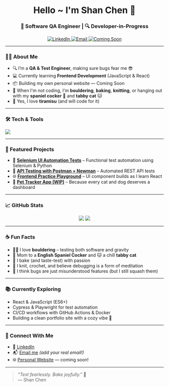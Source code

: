 <h1 align="center">Hello ~ I'm Shan Chen 🍰</h1>
<h3 align="center">💼 Software QA Engineer | 🔍 Developer-in-Progress</h3>

<p align="center">
  <a href="https://www.linkedin.com/in/shanchencs/">
    <img src="https://img.shields.io/badge/LinkedIn-blue?style=flat&logo=linkedin" alt="LinkedIn">
  </a>
  <a href="shanchenjoy@gmail.com">
    <img src="https://img.shields.io/badge/Email-D14836?style=flat&logo=gmail&logoColor=white" alt="Email">
  </a>
  <a href="https://yourwebsite.com">
    <img src="https://img.shields.io/badge/Personal Site-ff69b4?style=flat" alt="Coming Soon">
  </a>
</p>

---

### 👩‍💻 About Me

- 🔍 I’m a **QA & Test Engineer**, making sure bugs fear me 😎  
- 💻 Currently learning **Frontend Development** (JavaScript & React)  
- 📦 Building my own personal website — Coming Soon  
- 🧶 When I'm not coding, I'm **bouldering**, **baking**, **knitting**, or hanging out with my **spaniel cocker** 🐶 and **tabby cat** 🐱  
- 🍰 Yes, I love **tiramisu** (and will code for it)

---

### 🛠️ Tech & Tools

<p>
  <img src="https://skillicons.dev/icons?i=python,selenium,js,html,css,react,postman,java,git,github,vscode,python, pyTest" />
</p>

---

### 🧪 Featured Projects

- 🧰 [**Selenium UI Automation Tests**](https://github.com/ShanTiramisu/selenium-ui-tests) – Functional test automation using Selenium & Python  
- 🔌 [**API Testing with Postman + Newman**](https://github.com/ShanTiramisu/api-testing) – Automated REST API tests  
- 🌐 [**Frontend Practice Playground**](https://github.com/ShanTiramisu/frontend-practice) – UI component builds as I learn React  
- 🐾 [**Pet Tracker App (WIP)**](https://github.com/ShanTiramisu/pet-tracker) – Because every cat and dog deserves a dashboard

---

### 📈 GitHub Stats

<p align="center">
  <img src="https://github-readme-stats.vercel.app/api?username=ShanTiramisu&show_icons=true&theme=rose_pine" />
  <img src="https://github-readme-streak-stats.herokuapp.com/?user=ShanTiramisu&theme=rose_pine" />
</p>

---

### ☕ Fun Facts

- 🧗‍♀️ I love **bouldering** – testing both software and gravity  
- 🐶 Mom to a **English Spaniel Cocker** and 🐱 a chill **tabby cat**  
- 🧁 I bake (and taste-test) with passion  
- 🧶 I knit, crochet, and believe debugging is a form of meditation  
- 🐛 I think bugs are just misunderstood features (but I still squash them)

---

### 📚 Currently Exploring

- React & JavaScript (ES6+)
- Cypress & Playwright for test automation
- CI/CD workflows with GitHub Actions & Docker
- Building a clean portfolio site with a cozy vibe 🌼

---

### 💬 Connect With Me

- 💼 [LinkedIn](https://www.linkedin.com/in/shanchencs/)  
- 📬 [Email me](mailto:youremail@example.com) *(add your real email!)*  
- 🌐 [Personal Website](https://yourwebsite.com) — coming soon!

---

> _“Test fearlessly. Bake joyfully.”_ 🍰  
> — Shan Chen
